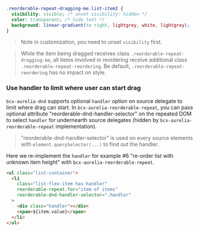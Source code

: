 ```css
.reorderable-repeat-dragging-me.list-item2 {
  visibility: visible; /* unset visibility: hidden */
  color: transparent; /* hide text */
  background: linear-gradient(to right, lightgrey, white, lightgrey);
}
```

> Note in customization, you need to unset `visibility` first.

> While the item being dragged receives class `.reorderable-repeat-dragging-me`, all items involved in reordering receive additional class `.reorderable-repeat-reordering`. Be default, `.reorderable-repeat-reordering` has no impact on style.

### Use handler to limit where user can start drag

`bcx-aurelia-dnd` supports optional `handler` option on source delegate to limit where drag can start. In `bcx-aurelia-reorderable-repeat`, you can pass optional attribute "reorderable-dnd-handler-selector" on the repeated DOM to select `handler` for undernearth source delegates (hidden by `bcx-aurelia-reorderable-repeat` implementation).

> "reorderable-dnd-handler-selector" is used on every source elements with `element.querySelector(...)` to find out the handler.

Here we re-implement the `handler` for example #6 "re-order list with unknown item height" with `bcx-aurelia-reorderable-repeat`.

```html
<ul class="list-container">
  <li
    class="list-flex-item has-handler"
    reorderable-repeat.for="item of items"
    reorderable-dnd-handler-selector=".handler"
  >
    <div class="handler"></div>
    <span>${item.value}</span>
  </li>
</ul>

```